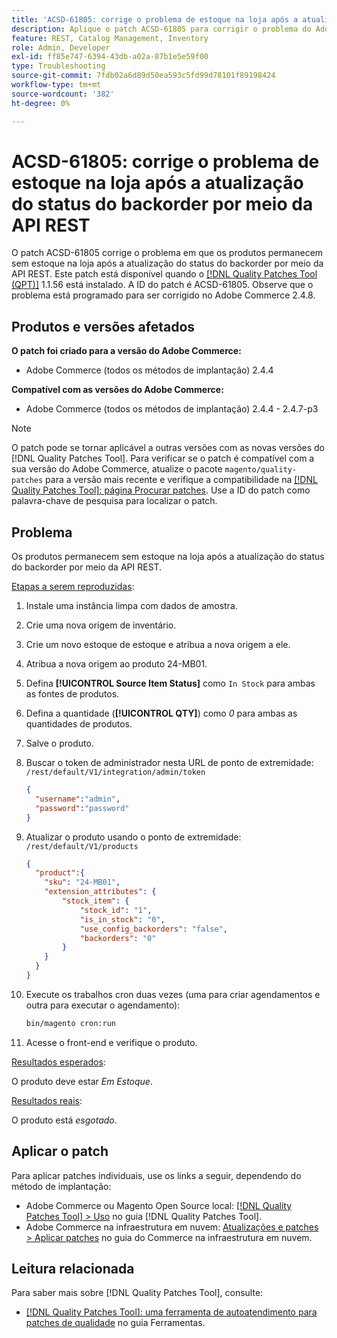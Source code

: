 ```yaml
---
title: 'ACSD-61805: corrige o problema de estoque na loja após a atualização do status do backorder por meio da API REST'
description: Aplique o patch ACSD-61805 para corrigir o problema do Adobe Commerce em que os produtos permanecem sem estoque na loja depois de atualizar o status do backorder por meio da API REST
feature: REST, Catalog Management, Inventory
role: Admin, Developer
exl-id: ff85e747-6394-43db-a02a-87b1e5e59f00
type: Troubleshooting
source-git-commit: 7fdb02a6d89d50ea593c5fd99d78101f89198424
workflow-type: tm+mt
source-wordcount: '382'
ht-degree: 0%

---
```


# ACSD-61805: corrige o problema de estoque na loja após a atualização do status do backorder por meio da API REST

O patch ACSD-61805 corrige o problema em que os produtos permanecem sem estoque na loja após a atualização do status do backorder por meio da API REST. Este patch está disponível quando o [[!DNL Quality Patches Tool (QPT)]](/help/tools/quality-patches-tool/quality-patches-tool-to-self-serve-quality-patches.md) 1.1.56 está instalado. A ID do patch é ACSD-61805. Observe que o problema está programado para ser corrigido no Adobe Commerce 2.4.8.

## Produtos e versões afetados

**O patch foi criado para a versão do Adobe Commerce:**

* Adobe Commerce (todos os métodos de implantação) 2.4.4

**Compatível com as versões do Adobe Commerce:**

* Adobe Commerce (todos os métodos de implantação) 2.4.4 - 2.4.7-p3

>[!NOTE]
>
>O patch pode se tornar aplicável a outras versões com as novas versões do [!DNL Quality Patches Tool]. Para verificar se o patch é compatível com a sua versão do Adobe Commerce, atualize o pacote `magento/quality-patches` para a versão mais recente e verifique a compatibilidade na [[!DNL Quality Patches Tool]: página Procurar patches](https://experienceleague.adobe.com/tools/commerce-quality-patches/index.html?lang=pt-BR). Use a ID do patch como palavra-chave de pesquisa para localizar o patch.

## Problema

Os produtos permanecem sem estoque na loja após a atualização do status do backorder por meio da API REST.

<u>Etapas a serem reproduzidas</u>:

1. Instale uma instância limpa com dados de amostra.
1. Crie uma nova origem de inventário.
1. Crie um novo estoque de estoque e atribua a nova origem a ele.
1. Atribua a nova origem ao produto 24-MB01.
1. Defina **[!UICONTROL Source Item Status]** como `In Stock` para ambas as fontes de produtos.
1. Defina a quantidade (**[!UICONTROL QTY]**) como *0* para ambas as quantidades de produtos.
1. Salve o produto.
1. Buscar o token de administrador nesta URL de ponto de extremidade: `/rest/default/V1/integration/admin/token`

   ```json
   {
     "username":"admin", 
     "password":"password" 
   }
   ```

1. Atualizar o produto usando o ponto de extremidade: `/rest/default/V1/products`

   ```json
   {
     "product":{
       "sku": "24-MB01",
       "extension_attributes": {
           "stock_item": {
               "stock_id": "1",
               "is_in_stock": "0",
               "use_config_backorders": "false",
               "backorders": "0"
           }
       }
     }
   }
   ```

1. Execute os trabalhos cron duas vezes (uma para criar agendamentos e outra para executar o agendamento):

   ```bash
   bin/magento cron:run
   ```

1. Acesse o front-end e verifique o produto.

<u>Resultados esperados</u>:

O produto deve estar *Em Estoque*.

<u>Resultados reais</u>:

O produto está *esgotado*.

## Aplicar o patch

Para aplicar patches individuais, use os links a seguir, dependendo do método de implantação:

* Adobe Commerce ou Magento Open Source local: [[!DNL Quality Patches Tool] > Uso](/help/tools/quality-patches-tool/usage.md) no guia [!DNL Quality Patches Tool].
* Adobe Commerce na infraestrutura em nuvem: [Atualizações e patches > Aplicar patches](https://experienceleague.adobe.com/docs/commerce-cloud-service/user-guide/develop/upgrade/apply-patches.html?lang=pt-BR) no guia do Commerce na infraestrutura em nuvem.

## Leitura relacionada

Para saber mais sobre [!DNL Quality Patches Tool], consulte:

* [[!DNL Quality Patches Tool]: uma ferramenta de autoatendimento para patches de qualidade](/help/tools/quality-patches-tool/quality-patches-tool-to-self-serve-quality-patches.md) no guia Ferramentas.
